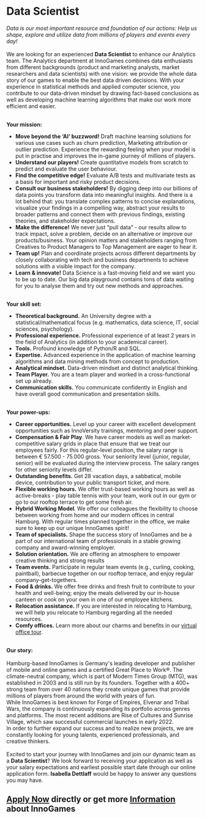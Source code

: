 <h1>Data Scientist</h1>
<p><em>Data is our most important resource and foundation of our actions: Help us shape, explore and utilize data from millions of players and events every day!</em><br /><br />We are looking for an experienced <strong>Data Scientist</strong> to enhance our Analytics team. The Analytics department at InnoGames combines data enthusiasts from different backgrounds (product and marketing analysts, market researchers and data scientists) with one vision: we provide the whole data story of our games to enable the best data driven decisions. With your experience in statistical methods and applied computer science, you contribute to our data-driven mindset by drawing fact-based conclusions as well as developing machine learning algorithms that make our work more efficient and easier.<br /><br /></p><p><strong>Your mission:</strong></p><ul><li><strong>Move beyond the ‘AI’ buzzword!</strong> Draft machine learning solutions for various use cases such as churn prediction, Marketing attribution or outlier prediction. Experience the rewarding feeling when your model is put in practise and improves the in-game journey of millions of players.</li><li><strong>Understand our players!</strong> Create quantitative models from scratch to predict and evaluate the user behaviour.</li><li><strong>Find the competitive edge!</strong> Evaluate A/B tests and multivariate tests as a basis for important and risky product decisions.</li><li><strong>Consult our business stakeholders!</strong> By digging deep into our billions of data points you transform data into meaningful insights. And there is a lot behind that: you translate complex patterns to concise explanations, visualize your findings in a compelling way, abstract your results to broader patterns and connect them with previous findings, existing theories, and stakeholder expectations.</li><li><strong>Make the difference!</strong> We never just “pull data” - our results allow to track impact, solve a problem, decide on an alternative or improve our products/business. Your opinion matters and stakeholders ranging from Creatives to Product Managers to Top Management are eager to hear it.</li><li><strong>Team up!</strong> Plan and coordinate projects across different departments by closely collaborating with tech and business departments to achieve solutions with a visible impact for the company.</li><li><strong>Learn & innovate!</strong> Data Science is a fast-moving field and we want you to be up to date. Our big data playground contains tons of data waiting for you to analyse them and try out new methods and approaches.<strong></strong></li></ul><strong><br />Your skill set:</strong><br /><ul><li><strong>Theoretical background.</strong> An University degree with a statistical/mathematical focus (e.g. mathematics, data science, IT, social sciences, psychology).</li><li><strong>Professional experience.</strong> Professional experience of at least 2 years in the field of Analytics (in addition to your academical career).</li><li><strong>Tools.</strong> Profound knowledge of Python/R and SQL.</li><li><strong>Expertise.</strong> Advanced experience in the application of machine learning algorithms and data mining methods from concept to production.</li><li><strong>Analytical mindset.</strong> Data-driven mindset and distinct analytical thinking.</li><li><strong>Team Player.</strong> You are a team player and worked in a cross-functional set up already.</li><li><strong>Communication skills.</strong> You communicate confidently in English and have overall good communication and presentation skills.</li></ul><p><strong><br />Your power-ups:</strong></p><ul><li><strong>Career opportunities.</strong><span> </span>Level up your career with excellent development opportunities such as InnoVersity trainings, mentoring and peer support.</li><li><strong style="text-align: left;">Compensation & Fair Play</strong><span style="color: rgb(29,28,29);">. We have career models as well as market-competitive salary grids in place that ensure that we treat our employees fairly. For this </span>regular<span style="color: rgb(29,28,29);">-level position, the salary range is between €</span> 57.500 - 75.000<span style="color: rgb(29,28,29);"> gross. Your seniority level (junior, regular, senior) will be evaluated during the interview process. The salary ranges for other seniority levels differ.</span></li><li><strong>Outstanding benefits.</strong><span> </span>Get 28 vacation days, a sabbatical, mobile device, contribution to your public transport ticket, and more.</li><li><strong>Flexible working hours.</strong><span> </span>We offer trust-based working hours as well as active-breaks - play table tennis with your team, work out in our gym or go to our rooftop terrace to get some fresh air.</li><li><strong></strong><strong>Hybrid Working Model</strong>. We offer our colleagues the flexibility to choose between working from home and our modern offices in central Hamburg. With regular times planned together in the office, we make sure to keep up our unique InnoGames spirit!</li><li><strong>Team of specialists.</strong><span> </span>Shape the success story of InnoGames and be a part of our international team of professionals in a stable growing company and award-winning employer.</li><li><strong>Solution orientation.</strong><span> </span>We are offering an atmosphere to empower creative thinking and strong results</li><li><strong>Team events.</strong><span> </span>Participate in regular team events (e.g., curling, cooking, paintball), barbecue together on our rooftop terrace, and enjoy regular company-get-togethers.</li><li><strong>Food & drinks.</strong><span> </span>We offer free drinks and fresh fruit to contribute to your health and well-being; enjoy the meals delivered by our in-house canteen or cook on your own in one of our employee kitchens.</li><li><strong>Relocation assistance.</strong><span> </span>If you are interested in relocating to Hamburg, we will help you relocate to Hamburg regarding all the needed resources.</li><li><span><strong>Comfy offices.</strong></span><span> </span>Learn more about our charms and benefits in our<span> </span><span><a href="https://www.youtube.com/watch?v=yZR6GlDxRag&feature=youtu.be" rel="nofollow">virtual office tour</a>.</span></li></ul><br /><strong>Our story:<br /><br /></strong><span>Hamburg-based InnoGames is Germany's leading developer and publisher of mobile and online games and a certified Great Place to Work®. The climate-neutral company, which is part of Modern Times Group (MTG), was established in 2003 and is still run by its founders. Together with a 400+ strong team from over 40 nations they create unique games that provide millions of players from around the world with years of fun.<br />While InnoGames is best known for Forge of Empires, Elvenar and Tribal Wars, the company is continuously expanding its portfolio across genres and platforms. The most recent additions are Rise of Cultures and Sunrise Village, which saw successful commercial launches in early 2022.<br />In order to further expand our success and to realize new projects, we are constantly looking for young talents, experienced professionals, and creative thinkers.<br /><br /></span>Excited to start your journey with InnoGames and join our dynamic team as a <strong>Data Scientist</strong>? We look forward to receiving your application as well as your salary expectations and earliest possible start date through our online application form. <b>Isabella Dettlaff</b> would be happy to answer any questions you may have.

<h2><a href="https://jobs.jobvite.com/careers/innogames/job/oKrUgfw5/apply?__jvst=Job+Board&__jvsd=github_jobs_repo">Apply Now</a> directly or get more <a href="https://www.innogames.com/career/detail/job/data-scientist/?s=github_jobs_repo">Information</a> about InnoGames</h2>
